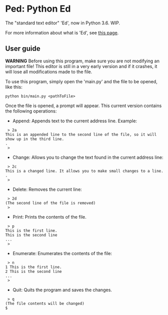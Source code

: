 # Ped: Python Ed
The "standard text editor" 'Ed', now in Python 3.6. WIP.

For more information about what is 'Ed', see [this page](https://en.wikipedia.org/wiki/Ed_(text_editor)).

## User guide
**WARNING**
Before using this program, make sure you are not modifying an important file! This editor is still in a very early version and if it crashes, it will lose all modifications made to the file.

To use this program, simply open the 'main.py' and the file to be opened, like this:
```
python bin/main.py <pathToFile>
```
Once the file is opened, a prompt will appear. This current version contains the following operations:
* Append: Appends text to the current address line. Example:
```
 > 2a
This is an appended line to the second line of the file, so it will show up in the third line.
.
 >
```
* Change: Allows you to change the text found in the current address line:
```
 > 2c
This is a changed line. It allows you to make small changes to a line.
.
 > 
```
* Delete: Removes the current line:
```
 > 2d
(The second line of the file is removed)
 > 
```
* Print: Prints the contents of the file.
```
 > p
This is the first line.
This is the second line
...
 > 
```
* Enumerate: Enumerates the contents of the file:
```
 > n
1 This is the first line.
2 This is the second line
...
 > 
```
* Quit: Quits the program and saves the changes.
```
 > q
(The file contents will be changed)
$ 
```
